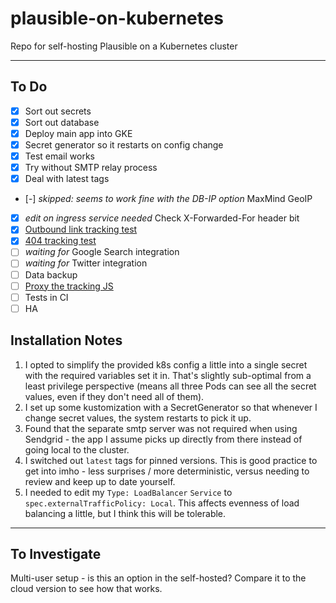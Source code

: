 # plausible-on-kubernetes

Repo for self-hosting Plausible on a Kubernetes cluster

---

## To Do

- [x] Sort out secrets
- [x] Sort out database
- [x] Deploy main app into GKE
- [x] Secret generator so it restarts on config change
- [x] Test email works
- [x] Try without SMTP relay process
- [x] Deal with latest tags
- [-] _skipped: seems to work fine with the DB-IP option_ MaxMind GeoIP
- [x] _edit on ingress service needed_ Check X-Forwarded-For header bit
- [x] [Outbound link tracking test](https://plausible.io/docs/outbound-link-click-tracking)
- [x] [404 tracking test](https://plausible.io/docs/404-error-pages-tracking)
- [ ] _waiting for_ Google Search integration
- [ ] _waiting for_ Twitter integration
- [ ] Data backup
- [ ] [Proxy the tracking JS](https://plausible.io/docs/proxy/introduction)
- [ ] Tests in CI
- [ ] HA

## Installation Notes

1. I opted to simplify the provided k8s config a little into a single secret with the required variables set it in. That's slightly sub-optimal from a least privilege perspective (means all three Pods can see all the secret values, even if they don't need all of them).
2. I set up some kustomization with a SecretGenerator so that whenever I change secret values, the system restarts to pick it up.
3. Found that the separate smtp server was not required when using Sendgrid - the app I assume picks up directly from there instead of going local to the cluster.
4. I switched out `latest` tags for pinned versions. This is good practice to get into imho - less surprises / more deterministic, versus needing to review and keep up to date yourself.
5. I needed to edit my `Type: LoadBalancer` `Service` to `spec.externalTrafficPolicy: Local`. This affects evenness of load balancing a little, but I think this will be tolerable.

---

## To Investigate

Multi-user setup - is this an option in the self-hosted? Compare it to the cloud version to see how that works.

